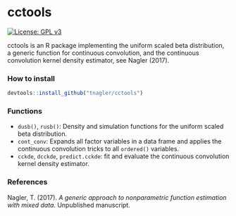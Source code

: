 # cctools
[![License: GPL v3](https://img.shields.io/badge/License-GPL%20v3-blue.svg)](http://www.gnu.org/licenses/gpl-3.0)

cctools is an R package implementing the uniform scaled beta distribution, a 
generic function for continuous convolution, and the continuous convolution
kernel density estimator, see Nagler (2017).

### How to install

``` r
devtools::install_github("tnagler/cctools")
```


### Functions

* `dusb()`, `rusb()`: Density and simulation functions for the uniform scaled
  beta distribution.
* `cont_conv`: Expands all factor variables in a data frame and applies the 
  continuous convolution tricks to all `ordered()` variables.
* `cckde`, `dcckde`, `predict.cckde`: fit and evaluate the continuous 
  convolution kernel density estimator.


### References 

Nagler, T. (2017). *A generic approach to nonparametric function estimation
with mixed data.*
Unpublished manuscript.
